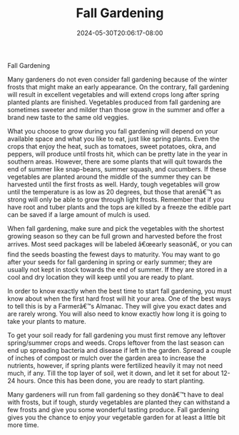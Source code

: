 ﻿---
title: "Fall Gardening"
date: 2024-05-30T20:06:17-08:00
description: "Gardening Tips for Web Success"
featured_image: "/images/Gardening.jpg"
tags: ["Gardening"]
---

Fall Gardening

Many gardeners do not even consider fall gardening because of the winter frosts that might make an early appearance.  On the contrary, fall gardening will result in excellent vegetables and will extend crops long after spring planted plants are finished.  Vegetables produced from fall gardening are sometimes sweeter and milder than those grow in the summer and offer a brand new taste to the same old veggies.

What you choose to grow during you fall gardening will depend on your available space and what you like to eat, just like spring plants.  Even the crops that enjoy the heat, such as tomatoes, sweet potatoes, okra, and peppers, will produce until frosts hit, which can be pretty late in the year in southern areas.  However, there are some plants that will quit towards the end of summer like snap-beans, summer squash, and cucumbers.  If these vegetables are planted around the middle of the summer they can be harvested until the first frosts as well.  Hardy, tough vegetables will grow until the temperature is as low as 20 degrees, but those that arenâ€™t as strong will only be able to grow through light frosts.  Remember that if you have root and tuber plants and the tops are killed by a freeze the edible part can be saved if a large amount of mulch is used.

When fall gardening, make sure and pick the vegetables with the shortest growing season so they can be full grown and harvested before the frost arrives.  Most seed packages will be labeled â€œearly seasonâ€, or you can find the seeds boasting the fewest days to maturity.  You may want to go after your seeds for fall gardening in spring or early summer; they are usually not kept in stock towards the end of summer.  If they are stored in a cool and dry location they will keep until you are ready to plant.

In order to know exactly when the best time to start fall gardening, you must know about when the first hard frost will hit your area.  One of the best ways to tell this is by a Farmerâ€™s Almanac.  They will give you exact dates and are rarely wrong.  You will also need to know exactly how long it is going to take your plants to mature.

To get your soil ready for fall gardening you must first remove any leftover spring/summer crops and weeds.  Crops leftover from the last season can end up spreading bacteria and disease if left in the garden.  Spread a couple of inches of compost or mulch over the garden area to increase the nutrients, however, if spring plants were fertilized heavily it may not need much, if any.  Till the top layer of soil, wet it down, and let it set for about 12-24 hours.  Once this has been done, you are ready to start planting.

Many gardeners will run from fall gardening so they donâ€™t have to deal with frosts, but if tough, sturdy vegetables are planted they can withstand a few frosts and give you some wonderful tasting produce.  Fall gardening gives you the chance to enjoy your vegetable garden for at least a little bit more time.

